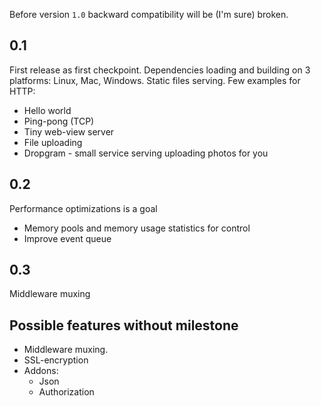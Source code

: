 
Before version `1.0` backward compatibility will be (I'm sure) broken.

## 0.1
First release as first checkpoint. Dependencies loading and building on 3 platforms: Linux, Mac, Windows.
Static files serving.
Few examples for HTTP:
- Hello world
- Ping-pong (TCP)
- Tiny web-view server
- File uploading
- Dropgram - small service serving uploading photos for you

## 0.2
Performance optimizations is a goal
- Memory pools and memory usage statistics for control
- Improve event queue

## 0.3
Middleware muxing

## Possible features without milestone
- Middleware muxing.
- SSL-encryption
- Addons:
    - Json
    - Authorization
